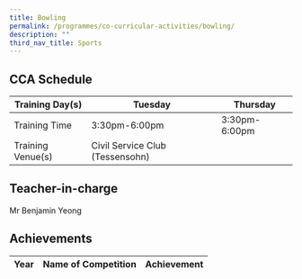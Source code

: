 ```yaml
---
title: Bowling
permalink: /programmes/co-curricular-activities/bowling/
description: ""
third_nav_title: Sports
---
```

CCA Schedule
------------


| Training Day(s)  | Tuesday  | Thursday 
| -------- | -------- | -------- | 
| Training Time     | 3:30pm-6:00pm     | 3:30pm-6:00pm     |
| Training Venue(s) | Civil Service Club (Tessensohn)




Teacher-in-charge
-----------------

Mr Benjamin Yeong 


Achievements
------------

| Year | Name of Competition | Achievement  |
| -------- | -------- | -------- |
